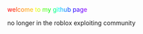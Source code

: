 <div><span style="color: #ff0000">w</span><span style="color: #ff2000">e</span><span style="color: #ff4000">l</span><span style="color: #ff5f00">c</span><span style="color: #ff7f00">o</span><span style="color: #ff9f00">m</span><span style="color: #ffbf00">e</span><span style="color: #ffdf00"> </span><span style="color: #ffff00">t</span><span style="color: #bfff00">o</span><span style="color: #80ff00"> </span><span style="color: #40ff00">m</span><span style="color: #00ff00">y</span><span style="color: #00ff40"> </span><span style="color: #00ff80">g</span><span style="color: #00ffbf">i</span><span style="color: #00ffff">t</span><span style="color: #00bfff">h</span><span style="color: #0080ff">u</span><span style="color: #0040ff">b</span><span style="color: #0000ff"> </span><span style="color: #2300ff">p</span><span style="color: #4600ff">a</span><span style="color: #6800ff">g</span><span style="color: #8b00ff">e</span></div>

no longer in the roblox exploiting community

